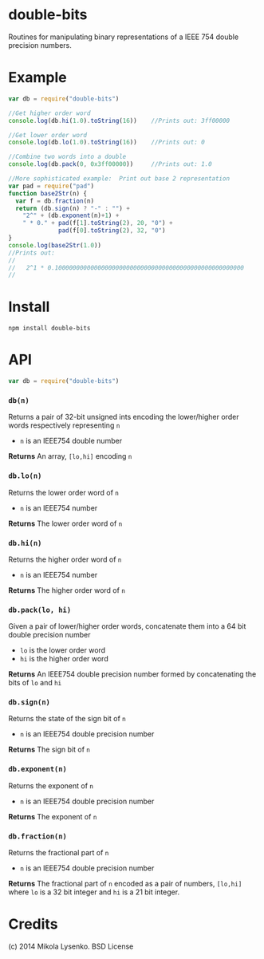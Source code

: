 double-bits
===========
Routines for manipulating binary representations of a IEEE 754 double precision numbers.

# Example

```javascript
var db = require("double-bits")

//Get higher order word
console.log(db.hi(1.0).toString(16))    //Prints out: 3ff00000

//Get lower order word
console.log(db.lo(1.0).toString(16))    //Prints out: 0

//Combine two words into a double
console.log(db.pack(0, 0x3ff00000))     //Prints out: 1.0

//More sophisticated example:  Print out base 2 representation
var pad = require("pad")
function base2Str(n) {
  var f = db.fraction(n)
  return (db.sign(n) ? "-" : "") +
    "2^" + (db.exponent(n)+1) +
    " * 0." + pad(f[1].toString(2), 20, "0") + 
              pad(f[0].toString(2), 32, "0")
}
console.log(base2Str(1.0))
//Prints out:
//
//   2^1 * 0.10000000000000000000000000000000000000000000000000000
//
```

# Install

```
npm install double-bits
```

# API

```javascript
var db = require("double-bits")
```

### `db(n)`
Returns a pair of 32-bit unsigned ints encoding the lower/higher order words respectively representing `n`

* `n` is an IEEE754 double number

**Returns** An array, `[lo,hi]` encoding `n`

### `db.lo(n)`
Returns the lower order word of `n`

* `n` is an IEEE754 number

**Returns** The lower order word of `n`

### `db.hi(n)`
Returns the higher order word of `n`

* `n` is an IEEE754 number

**Returns** The higher order word of `n`

### `db.pack(lo, hi)`
Given a pair of lower/higher order words, concatenate them into a 64 bit double precision number

* `lo` is the lower order word
* `hi` is the higher order word

**Returns** An IEEE754 double precision number formed by concatenating the bits of `lo` and `hi`

### `db.sign(n)`
Returns the state of the sign bit of `n`

* `n` is an IEEE754 double precision number

**Returns** The sign bit of `n`

### `db.exponent(n)`
Returns the exponent of `n`

* `n` is an IEEE754 double precision number

**Returns** The exponent of `n`

### `db.fraction(n)`
Returns the fractional part of `n`

* `n` is an IEEE754 double precision number

**Returns** The fractional part of `n` encoded as a pair of numbers, `[lo,hi]` where `lo` is a 32 bit integer and `hi` is a 21 bit integer.

# Credits
(c) 2014 Mikola Lysenko. BSD License